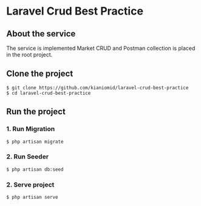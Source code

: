 <!-- END doctoc generated TOC please keep comment here to allow auto update -->

# Laravel Crud Best Practice

## About the service

The service is implemented Market CRUD and Postman collection is placed in the root project.

## Clone the project

```
$ git clone https://github.com/kianiomid/laravel-crud-best-practice
$ cd laravel-crud-best-practice
```

## Run the project
### 1. Run Migration
```
$ php artisan migrate
```
### 2. Run Seeder
```
$ php artisan db:seed
```
### 2. Serve project
```
$ php artisan serve
```
